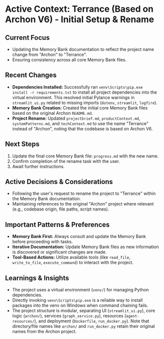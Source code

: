 # Active Context: Terrance (Based on Archon V6) - Initial Setup & Rename

## Current Focus

-   Updating the Memory Bank documentation to reflect the project name change from "Archon" to "Terrance".
-   Ensuring consistency across all core Memory Bank files.

## Recent Changes

-   **Dependencies Installed:** Successfully ran `venv\Scripts\pip.exe install -r requirements.txt` to install all project dependencies into the virtual environment. This resolved initial Pylance warnings in `streamlit_ui.py` related to missing imports (`dotenv`, `streamlit`, `logfire`).
-   **Memory Bank Creation:** Created the initial core Memory Bank files based on the original Archon `README.md`.
-   **Project Rename:** Updated `projectbrief.md`, `productContext.md`, `systemPatterns.md`, and `techContext.md` to use the name "Terrance" instead of "Archon", noting that the codebase is based on Archon V6.

## Next Steps

1.  Update the final core Memory Bank file: `progress.md` with the new name.
2.  Confirm completion of the rename task with the user.
3.  Await further instructions.

## Active Decisions & Considerations

-   Following the user's request to rename the project to "Terrance" within the Memory Bank documentation.
-   Maintaining references to the original "Archon" project where relevant (e.g., codebase origin, file paths, script names).

## Important Patterns & Preferences

-   **Memory Bank First:** Always consult and update the Memory Bank before proceeding with tasks.
-   **Iterative Documentation:** Update Memory Bank files as new information is discovered or significant changes are made.
-   **Tool-Based Actions:** Utilize available tools (like `read_file`, `write_to_file`, `execute_command`) to interact with the project.

## Learnings & Insights

-   The project uses a virtual environment (`venv/`) for managing Python dependencies.
-   Directly invoking `venv\Scripts\pip.exe` is a reliable way to install packages into the venv on Windows when command chaining fails.
-   The project structure is modular, separating UI (`streamlit_ui.py`), core logic (`archon/`), services (`graph_service.py`), resources (`agent-resources/`), and deployment (`Dockerfile`, `run_docker.py`). Note that directory/file names like `archon/` and `run_docker.py` retain their original names from the Archon project.
